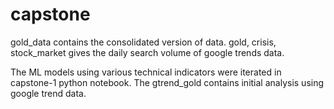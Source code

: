 # capstone
gold_data contains the consolidated version of data. gold, crisis, stock_market gives the daily search volume of google trends data.

The ML models using various technical indicators were iterated in capstone-1 python notebook. The gtrend_gold contains initial analysis using google trend data.
